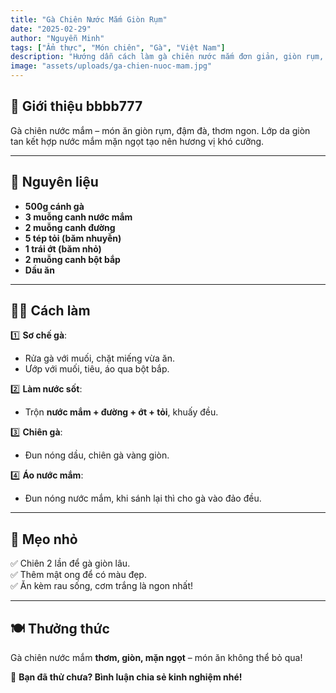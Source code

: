 ```yaml
---
title: "Gà Chiên Nước Mắm Giòn Rụm"
date: "2025-02-29"
author: "Nguyễn Minh"
tags: ["Ẩm thực", "Món chiên", "Gà", "Việt Nam"]
description: "Hướng dẫn cách làm gà chiên nước mắm đơn giản, giòn rụm, đậm đà chuẩn vị."
image: "assets/uploads/ga-chien-nuoc-mam.jpg"
---
```


## 🍗 Giới thiệu  bbbb777
Gà chiên nước mắm – món ăn giòn rụm, đậm đà, thơm ngon. Lớp da giòn tan kết hợp nước mắm mặn ngọt tạo nên hương vị khó cưỡng.  

---

## 🛒 Nguyên liệu  
- **500g cánh gà**  
- **3 muỗng canh nước mắm**  
- **2 muỗng canh đường**  
- **5 tép tỏi (băm nhuyễn)**  
- **1 trái ớt (băm nhỏ)**  
- **2 muỗng canh bột bắp**  
- **Dầu ăn**  

---

## 👩‍🍳 Cách làm  

1️⃣ **Sơ chế gà**:  
- Rửa gà với muối, chặt miếng vừa ăn.  
- Ướp với muối, tiêu, áo qua bột bắp.  

2️⃣ **Làm nước sốt**:  
- Trộn **nước mắm + đường + ớt + tỏi**, khuấy đều.  

3️⃣ **Chiên gà**:  
- Đun nóng dầu, chiên gà vàng giòn.  

4️⃣ **Áo nước mắm**:  
- Đun nóng nước mắm, khi sánh lại thì cho gà vào đảo đều.  

---

## 🌟 Mẹo nhỏ  
✅ Chiên 2 lần để gà giòn lâu.  
✅ Thêm mật ong để có màu đẹp.  
✅ Ăn kèm rau sống, cơm trắng là ngon nhất!  

---

## 🍽 Thưởng thức  
Gà chiên nước mắm **thơm, giòn, mặn ngọt** – món ăn không thể bỏ qua!  

📌 **Bạn đã thử chưa? Bình luận chia sẻ kinh nghiệm nhé!**